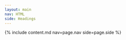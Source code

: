 ```yaml
---
layout: main
nav: HTML
side: Headings
---
```

{% include content.md nav=page.nav side=page.side %}